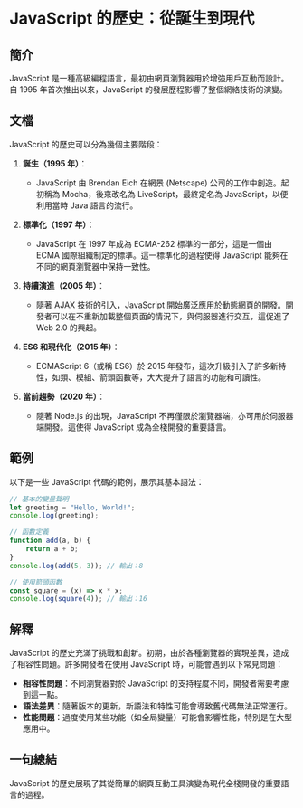 <!--
Meta Description: # JavaScript 的歷史：從誕生到現代 ## 簡介 JavaScript 是一種高級編程語言，最初由網頁瀏覽器用於增強用戶互動而設計。自 1995 年首次推出以來，JavaScript 的發展歷程影響了整個網絡技術的演變。 ## 文檔 JavaScript 的歷史可以分為幾個主要階段： 1....
Meta Keywords: javascript, console, log, 1995, 1997
-->

# JavaScript 的歷史：從誕生到現代

## 簡介
JavaScript 是一種高級編程語言，最初由網頁瀏覽器用於增強用戶互動而設計。自 1995 年首次推出以來，JavaScript 的發展歷程影響了整個網絡技術的演變。

## 文檔
JavaScript 的歷史可以分為幾個主要階段：

1. **誕生（1995 年）**：
   - JavaScript 由 Brendan Eich 在網景 (Netscape) 公司的工作中創造。起初稱為 Mocha，後來改名為 LiveScript，最終定名為 JavaScript，以便利用當時 Java 語言的流行。

2. **標準化（1997 年）**：
   - JavaScript 在 1997 年成為 ECMA-262 標準的一部分，這是一個由 ECMA 國際組織制定的標準。這一標準化的過程使得 JavaScript 能夠在不同的網頁瀏覽器中保持一致性。

3. **持續演進（2005 年）**：
   - 隨著 AJAX 技術的引入，JavaScript 開始廣泛應用於動態網頁的開發。開發者可以在不重新加載整個頁面的情況下，與伺服器進行交互，這促進了 Web 2.0 的興起。

4. **ES6 和現代化（2015 年）**：
   - ECMAScript 6（或稱 ES6）於 2015 年發布，這次升級引入了許多新特性，如類、模組、箭頭函數等，大大提升了語言的功能和可讀性。

5. **當前趨勢（2020 年）**：
   - 隨著 Node.js 的出現，JavaScript 不再僅限於瀏覽器端，亦可用於伺服器端開發。這使得 JavaScript 成為全棧開發的重要語言。

## 範例
以下是一些 JavaScript 代碼的範例，展示其基本語法：

```javascript
// 基本的變量聲明
let greeting = "Hello, World!";
console.log(greeting);

// 函數定義
function add(a, b) {
    return a + b;
}
console.log(add(5, 3)); // 輸出：8

// 使用箭頭函數
const square = (x) => x * x;
console.log(square(4)); // 輸出：16
```

## 解釋
JavaScript 的歷史充滿了挑戰和創新。初期，由於各種瀏覽器的實現差異，造成了相容性問題。許多開發者在使用 JavaScript 時，可能會遇到以下常見問題：

- **相容性問題**：不同瀏覽器對於 JavaScript 的支持程度不同，開發者需要考慮到這一點。
- **語法差異**：隨著版本的更新，新語法和特性可能會導致舊代碼無法正常運行。
- **性能問題**：過度使用某些功能（如全局變量）可能會影響性能，特別是在大型應用中。

## 一句總結
JavaScript 的歷史展現了其從簡單的網頁互動工具演變為現代全棧開發的重要語言的過程。